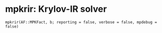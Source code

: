 # mpkrir: Krylov-IR solver
```@docs
mpkrir(AF::MPKFact, b; reporting = false, verbose = false, mpdebug = false)
```
